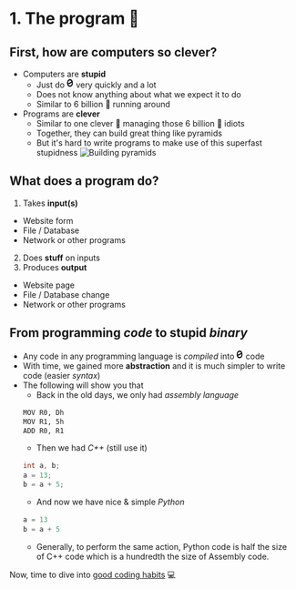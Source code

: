 # 1. The program :floppy_disk:

## First, how are computers so clever?
- Computers are **stupid**
  - Just do  ![0s and 1s][01s]  very quickly and a lot
  - Does not know anything about what we expect it to do
  - Similar to 6 billion :chicken: running around
- Programs are **clever**
  - Similar to one clever :tiger2: managing those 6 billion :chicken: idiots
  - Together, they can build great thing like pyramids
  - But it's hard to write programs to make use of this superfast stupidness
![Building pyramids][pyramid]

## What does a program do?
1. Takes **input(s)**
  - Website form
  - File / Database
  - Network or other programs
2. Does **stuff** on inputs
3. Produces **output**
  - Website page
  - File / Database change
  - Network or other programs

## From programming *code* to stupid *binary*
- Any code in any programming language is *compiled* into  ![0s and 1s][01s]  code
- With time, we gained more **abstraction** and it is much simpler to write code (easier *syntax*)
- The following will show you that
  - Back in the old days, we only had *assembly language*
  ```Assembly
  MOV R0, Dh
  MOV R1, 5h
  ADD R0, R1
  ```
  - Then we had *C++* (still use it)
  ```c++
  int a, b;
  a = 13;
  b = a + 5;
  ```
  - And now we have nice & simple *Python*
  ```python
  a = 13
  b = a + 5
  ```
  - Generally, to perform the same action, Python code is half the size of 
    C++ code which is a hundredth the size of Assembly code.
    
Now, time to dive into [good coding habits][lesson_02] :computer:

[01s]: /internals/gifs/01.gif
[pyramid]: https://www.dropbox.com/s/mjvsv4njvf6e28s/pyramids.gif?dl=1
[lesson_02]: /02.%20Code%20writing
